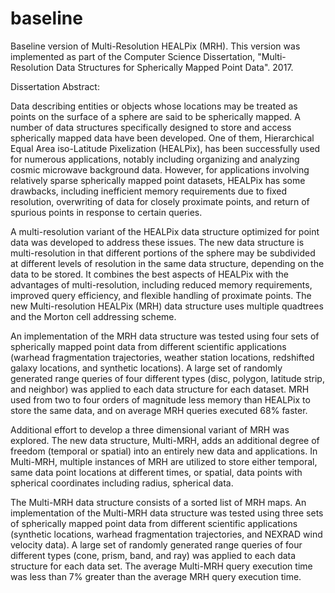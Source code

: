 # baseline
Baseline version of Multi-Resolution HEALPix (MRH). This version was implemented as part of the Computer Science Dissertation, "Multi-Resolution Data Structures for Spherically Mapped Point Data". 2017.


Dissertation Abstract:

Data describing entities or objects whose locations may be treated as points on the surface of a sphere are said to be spherically mapped. A number of data structures specifically designed to store and access spherically mapped data have been developed. One of them, Hierarchical Equal Area iso-Latitude Pixelization (HEALPix), has been successfully used for numerous applications, notably including organizing and analyzing cosmic microwave background data. However, for applications involving relatively sparse spherically mapped point datasets, HEALPix has some drawbacks, including inefficient memory requirements due to fixed resolution, overwriting of data for closely proximate points, and return of spurious points in response to certain queries.

A multi-resolution variant of the HEALPix data structure optimized for point data was developed to address these issues. The new data structure is multi-resolution in that different portions of the sphere may be subdivided at different levels of resolution in the same data structure, depending on the data to be stored. It combines the best aspects of HEALPix with the advantages of multi-resolution, including reduced memory requirements, improved query efficiency, and flexible handling of proximate points. The new Multi-resolution HEALPix (MRH) data structure uses multiple quadtrees and the Morton cell addressing scheme.

An implementation of the MRH data structure was tested using four sets of spherically mapped point data from different scientific applications (warhead fragmentation trajectories, weather station locations, redshifted galaxy locations, and synthetic locations). A large set of randomly generated range queries of four different types (disc, polygon, latitude strip, and neighbor) was applied to each data structure for each dataset. MRH used from two to four orders of magnitude less memory than HEALPix to store the same data, and on average MRH queries executed 68% faster.

Additional effort to develop a three dimensional variant of MRH was explored. The new data structure, Multi-MRH, adds an additional degree of freedom (temporal or spatial) into an entirely new data and applications. In Multi-MRH, multiple instances of MRH are utilized to store either temporal, same data point locations at different times, or spatial, data points with spherical coordinates including radius, spherical data.

The Multi-MRH data structure consists of a sorted list of MRH maps. An implementation of the Multi-MRH data structure was tested using three sets of spherically mapped point data from different scientific applications (synthetic locations, warhead fragmentation trajectories, and NEXRAD wind velocity data). A large set of randomly generated range queries of four different types (cone, prism, band, and ray) was applied to each data structure for each data set. The average Multi-MRH query execution time was less than 7% greater than the average MRH query execution time.
